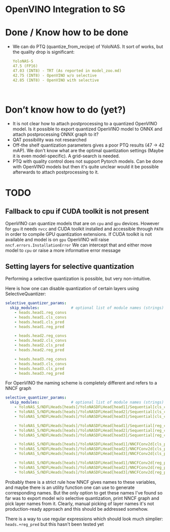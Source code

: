 # OpenVINO Integration to SG

# Done / Know how to be done

- We can do PTQ (quantize_from_recipe) of YoloNAS. It sort of works, but the quality drop is significant:
    
    ```yaml
    YoloNAS-S
    47.5 (FP16)
    47.03 (INT8) - TRT (As reported in model_zoo.md)
    42.75 (INT8) - OpenVINO w/o selective
    42.85 (INT8) - OpenVINO with selective
    
     
    ```
    

# Don’t know how to do (yet?)

- It is not clear how to attach postprocessing to a quantized OpenVINO model. Is it possible to export quantized OpenVINO model to ONNX and attach postprocessing ONNX graph to it?
- QAT possibility was not researched
- Off-the shelf quantization parameters gives a poor PTQ results (47 -> 42 mAP). We don't know what are the optimal quantization settings (Maybe it is even model-specific). A grid-search is needed.
- PTQ with quality control does not support Pytorch models. Can be done with OpenVINO models but then it's quite unclear would it be possible afterwards to attach postprocessing to it.

  

# TODO


## Fallback to cpu if CUDA toolkit is not present

OpenVINO can quantize models that are on `cpu` and `gpu` devices. However for `gpu` it needs `nvcc` and CUDA toolkit installed and accessible through `PATH` in order to compile GPU quantization extensions. If CUDA toolkit is not available and model is on `gpu`  OpenVINO will raise `nncf.errors.InstallationError`  We can intercept that and either move model to `cpu` or raise a more informative error message

## Setting layers for selective quantization

Performing a selective quantization is possible, but very non-intuitive.

Here is how one can disable quantization of certain layers using SelectiveQuantizer:
```yaml
selective_quantizer_params:
  skip_modules:              # optional list of module names (strings) to skip from quantization
    - heads.head1.reg_convs
    - heads.head1.cls_convs
    - heads.head1.cls_pred
    - heads.head1.reg_pred

    - heads.head2.reg_convs
    - heads.head2.cls_convs
    - heads.head2.cls_pred
    - heads.head2.reg_pred

    - heads.head3.reg_convs
    - heads.head3.cls_convs
    - heads.head3.cls_pred
    - heads.head3.reg_pred
```

For OpenVINO the naming scheme is completely different and refers to a NNCF graph

```yaml
selective_quantizer_params:
  skip_modules:              # optional list of module names (strings) to skip from quantization
    - YoloNAS_S/NDFLHeads[heads]/YoloNASDFLHead[head1]/Sequential[cls_convs]
    - YoloNAS_S/NDFLHeads[heads]/YoloNASDFLHead[head2]/Sequential[cls_convs]
    - YoloNAS_S/NDFLHeads[heads]/YoloNASDFLHead[head3]/Sequential[cls_convs]

    - YoloNAS_S/NDFLHeads[heads]/YoloNASDFLHead[head1]/Sequential[reg_convs]
    - YoloNAS_S/NDFLHeads[heads]/YoloNASDFLHead[head2]/Sequential[reg_convs]
    - YoloNAS_S/NDFLHeads[heads]/YoloNASDFLHead[head3]/Sequential[reg_convs]

    - YoloNAS_S/NDFLHeads[heads]/YoloNASDFLHead[head1]/NNCFConv2d[cls_pred]
    - YoloNAS_S/NDFLHeads[heads]/YoloNASDFLHead[head2]/NNCFConv2d[cls_pred]
    - YoloNAS_S/NDFLHeads[heads]/YoloNASDFLHead[head3]/NNCFConv2d[cls_pred]

    - YoloNAS_S/NDFLHeads[heads]/YoloNASDFLHead[head1]/NNCFConv2d[reg_pred]
    - YoloNAS_S/NDFLHeads[heads]/YoloNASDFLHead[head2]/NNCFConv2d[reg_pred]
    - YoloNAS_S/NDFLHeads[heads]/YoloNASDFLHead[head3]/NNCFConv2d[reg_pred]
```

Probably there is a strict rule how NNCF gives names to these variables, and maybe there is an utility function one can use to generate corresponding names.
But the only option to get these names I've found so far was to export model w/o selective quantization, print NNCF graph and pick layer names from it.
Clearly, manual picking of layer names it's not production-ready approach and this should be addressed somehow.

There is a way to use regular expressions which should look much simplier: `heads.+reg_pred` but this hasn't been tested yet
